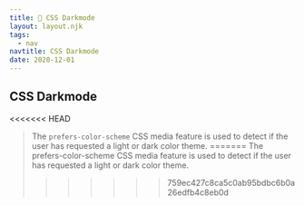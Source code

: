 ```yaml
---
title: 🌚 CSS Darkmode
layout: layout.njk
tags:
  - nav
navtitle: CSS Darkmode
date: 2020-12-01
---
```


## CSS Darkmode

<<<<<<< HEAD
> The `prefers-color-scheme` CSS media feature is used to detect if the user has requested a light or dark color theme.
=======
> The prefers-color-scheme CSS media feature is used to detect if the user has requested a light or dark color theme.
>>>>>>> 759ec427c8ca5c0ab95bdbc6b0a26edfb4c8eb0d

<!-- markdownlint-disable MD033 -->

<script src="https://gist.github.com/TGIFelix/5504dfc99e14a6c9851a359641d96a84.js"></script>
